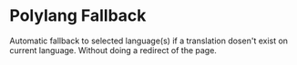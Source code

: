 # Polylang Fallback

Automatic fallback to selected language(s) if a translation dosen't exist on current language. Without doing a redirect of the page.
